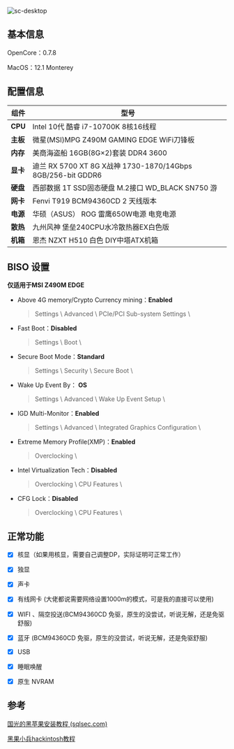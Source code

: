 

![sc-desktop](https://github.com/Memoyu/msi-z490m-edge-oc-efi/blob/main/images/sc-desktop.png)

## 基本信息

OpenCore：0.7.8

MacOS：12.1 Monterey

## 配置信息

| 组件     | 型号                                                        |
| -------- | ----------------------------------------------------------- |
| **CPU**  | Intel 10代 酷睿 i7-10700K  8核16线程                        |
| **主板** | 微星(MSI)MPG Z490M GAMING EDGE WiFi刀锋板                   |
| **内存** | 美商海盗船 16GB(8G×2)套装 DDR4 3600                         |
| **显卡** | 迪兰 RX 5700 XT 8G X战神 1730-1870/14Gbps 8GB/256-bit GDDR6 |
| **硬盘** | 西部数据 1T SSD固态硬盘 M.2接口 WD_BLACK SN750 游           |
| **网卡** | Fenvi T919 BCM94360CD 2 天线版本                            |
| **电源** | 华硕（ASUS） ROG 雷鹰650W电源 电竞电源                      |
| **散热** | 九州风神 堡垒240CPU水冷散热器EX白色版                       |
| **机箱** | 恩杰 NZXT H510 白色 DIY中塔ATX机箱                          |

## BISO 设置

**仅适用于MSI Z490M EDGE**

- Above 4G memory/Crypto Currency mining：**Enabled**

  > Settings \ Advanced \ PCIe/PCI Sub-system Settings \

- Fast Boot：**Disabled**

  > Settings \ Boot \ 

- Secure Boot Mode：**Standard**

  > Settings \ Security \ Secure Boot \ 

- Wake Up Event By： **OS**

  > Settings \ Advanced \ Wake Up Event Setup \

- IGD Multi-Monitor：**Enabled**

  > Settings \ Advanced \ Integrated Graphics Configuration \

- Extreme Memory Profile(XMP)：**Enabled**

  > Overclocking \

- Intel Virtualization Tech：**Disabled**

  > Overclocking \ CPU Features \

- CFG Lock：**Disabled**

  > Overclocking \ CPU Features \



## 正常功能

- [x] 核显（如果用核显，需要自己调整DP，实际证明可正常工作）

- [x] 独显

- [x] 声卡

- [x] 有线网卡 (大佬都说需要网络设置1000m的模式，可是我的直接可以使用)

- [x] WIFI 、隔空投送(BCM94360CD 免驱，原生的没尝试，听说无解，还是免驱舒服)

- [x] 蓝牙 (BCM94360CD 免驱，原生的没尝试，听说无解，还是免驱舒服)

- [x] USB 

- [x] 睡眠唤醒 

- [x] 原生 NVRAM 



## 参考

[国光的黑苹果安装教程 (sqlsec.com)](https://apple.sqlsec.com/)

[黑果小兵hackintosh教程](https://blog.daliansky.net/macOS-Mojave-10.14.5-18F132-official-version-with-Clover-4928-original-image.html#more)
